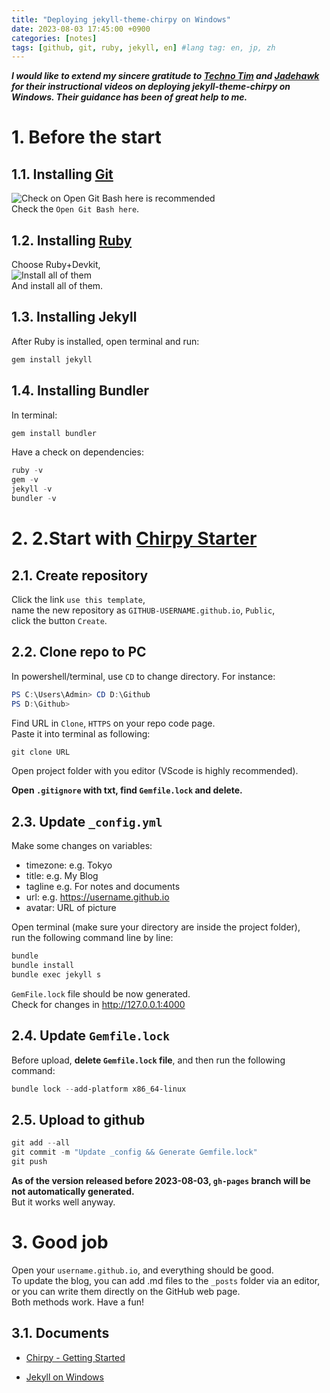 ```yaml
---
title: "Deploying jekyll-theme-chirpy on Windows"
date: 2023-08-03 17:45:00 +0900 
categories: [notes]
tags: [github, git, ruby, jekyll, en] #lang tag: en, jp, zh
---
```


***I would like to extend my sincere gratitude to [Techno Tim](https://www.youtube.com/watch?v=F8iOU1ci19Q) and [Jadehawk](https://www.youtube.com/watch?v=5z7_qp0CWBY) for their instructional videos on deploying jekyll-theme-chirpy on Windows. Their guidance has been of great help to me.***

# 1. Before the start
## 1.1. Installing [Git](https://git-scm.com/)   
![Check on `Open Git Bash here` is recommended](https://raw.githubusercontent.com/melposyrup/imageHost_forPersonalUse/main/img/20230803165143.png)  
Check the `Open Git Bash here`.

## 1.2. Installing [Ruby](https://rubyinstaller.org/downloads/)  
Choose Ruby+Devkit,   
![Install all of them](https://raw.githubusercontent.com/melposyrup/imageHost_forPersonalUse/main/img/20230803181042.png)    
And install all of them.  

## 1.3. Installing Jekyll  
After Ruby is installed, open terminal and run: 
```powershell
gem install jekyll
```  
## 1.4. Installing Bundler  
In terminal:
```powershell
gem install bundler
```   
Have a check on dependencies:
```powershell
ruby -v
gem -v
jekyll -v
bundler -v
```   

# 2. 2.Start with [Chirpy Starter](https://github.com/cotes2020/chirpy-starter)  

## 2.1. Create repository
Click the link `use this template`,   
name the new repository as `GITHUB-USERNAME.github.io`, `Public`,   
click the button `Create`.

## 2.2. Clone repo to PC
In powershell/terminal, use `CD` to change directory. For instance:
```powershell
PS C:\Users\Admin> CD D:\Github
PS D:\Github>
```  
Find URL in `Clone`, `HTTPS` on your repo code page.  
Paste it into terminal as following:
```powershell
git clone URL
```  
Open project folder with you editor (VScode is highly recommended).  
  
**Open `.gitignore` with txt, find `Gemfile.lock` and delete.**
  
## 2.3. Update `_config.yml`
Make some changes on variables:
- timezone: e.g. Tokyo
- title: e.g. My Blog
- tagline e.g. For notes and documents
- url: e.g. https://username.github.io
- avatar: URL of picture

Open terminal (make sure your directory are inside the project folder),  
run the following command line by line:
```powershell
bundle 
bundle install
bundle exec jekyll s
```  

`GemFile.lock` file should be now generated.   
Check for changes in http://127.0.0.1:4000

## 2.4. Update `Gemfile.lock`
Before upload, **delete `Gemfile.lock` file**, and then run the following command:
```powershell
bundle lock --add-platform x86_64-linux
```  

## 2.5. Upload to github
```powershell
git add --all
git commit -m "Update _config && Generate Gemfile.lock"
git push
```  
**As of the version released before 2023-08-03, `gh-pages` branch will be not automatically generated.**  
But it works well anyway.

# 3. Good job
Open your `username.github.io`, and everything should be good.   
To update the blog, you can add .md files to the `_posts` folder via an editor,   
or you can write them directly on the GitHub web page.   
Both methods work. Have a fun!


## 3.1. Documents
- [Chirpy - Getting Started](https://chirpy.cotes.page/posts/getting-started/)

- [Jekyll on Windows](https://jekyllrb.com/docs/installation/windows/)
